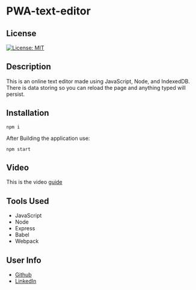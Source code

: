 # PWA-text-editor

## License

[![License: MIT](https://img.shields.io/badge/License-MIT-yellow.svg)](https://opensource.org/licenses/MIT)

## Description

This is an online text editor made using JavaScript, Node, and IndexedDB. There is data storing so you can reload the page and anything typed will persist.

## Installation

```
npm i
```

After Building the application use:

```
npm start
```

## Video

This is the video [guide](https://www.youtube.com/watch?v=XWaD8DPvsTs)

## Tools Used

- JavaScript
- Node
- Express
- Babel
- Webpack

## User Info

- [Github](https://github.com/gregmarz)
- [LinkedIn](https://www.linkedin.com/in/greg-marzec/)
